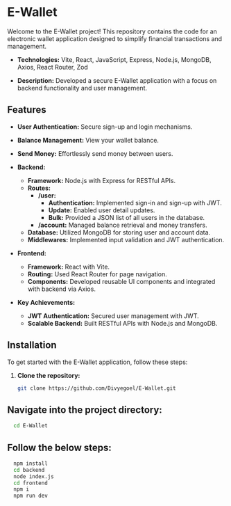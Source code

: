 # E-Wallet

Welcome to the E-Wallet project! This repository contains the code for an electronic wallet application designed to simplify financial transactions and management.

- **Technologies:** Vite, React, JavaScript, Express, Node.js, MongoDB, Axios, React Router, Zod

- **Description:** Developed a secure E-Wallet application with a focus on backend functionality and user management.
  
## Features

- **User Authentication:** Secure sign-up and login mechanisms.
- **Balance Management:** View your wallet balance.
- **Send Money:** Effortlessly send money between users.


- **Backend:**
  - **Framework:** Node.js with Express for RESTful APIs.
  - **Routes:**
    - **/user:**
      - **Authentication:** Implemented sign-in and sign-up with JWT.
      - **Update:** Enabled user detail updates.
      - **Bulk:** Provided a JSON list of all users in the database.
    - **/account:** Managed balance retrieval and money transfers.
  - **Database:** Utilized MongoDB for storing user and account data.
  - **Middlewares:** Implemented input validation and JWT authentication.

- **Frontend:**
  - **Framework:** React with Vite.
  - **Routing:** Used React Router for page navigation.
  - **Components:** Developed reusable UI components and integrated with backend via Axios.

- **Key Achievements:**
  - **JWT Authentication:** Secured user management with JWT.
  - **Scalable Backend:** Built RESTful APIs with Node.js and MongoDB.

 
## Installation

To get started with the E-Wallet application, follow these steps:

1. **Clone the repository:**

   ```bash
   git clone https://github.com/Divyegoel/E-Wallet.git
   ```

## Navigate into the project directory:

  ```bash
    cd E-Wallet
  ```
## Follow the below steps:

  ```bash
    npm install
    cd backend
    node index.js
    cd frontend
    npm i
    npm run dev
    
  ```




